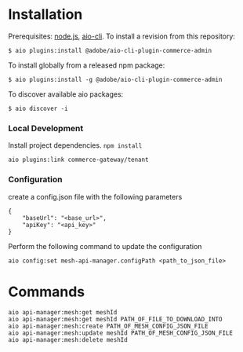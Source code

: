 # Installation

Prerequisites: [node.js](https://nodejs.org/en/), [aio-cli](https://github.com/adobe/aio-cli).
To install a revision from this repository:

```
$ aio plugins:install @adobe/aio-cli-plugin-commerce-admin
```

To install globally from a released npm package:

```
$ aio plugins:install -g @adobe/aio-cli-plugin-commerce-admin
```

To discover available aio packages:

```
$ aio discover -i
```

### Local Development

Install project dependencies. `npm install`

```
aio plugins:link commerce-gateway/tenant
```

### Configuration

create a config.json file with the following parameters

```
{
    "baseUrl": "<base_url>",
    "apiKey": "<api_key>"
}
```

Perform the following command to update the configuration

```
aio config:set mesh-api-manager.configPath <path_to_json_file>
```

# Commands

```
aio api-manager:mesh:get meshId
aio api-manager:mesh:get meshId PATH_OF_FILE_TO_DOWNLOAD_INTO
aio api-manager:mesh:create PATH_OF_MESH_CONFIG_JSON_FILE
aio api-manager:mesh:update meshId PATH_OF_MESH_CONFIG_JSON_FILE
aio api-manager:mesh:delete meshId
```
